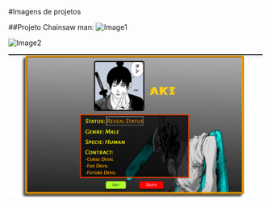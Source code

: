 
#Imagens de projetos

##Projeto Chainsaw man:
![Image1](../img/Image1-Chainsaw_Man.png "Imagem 1")

![Image2](../img/Image2-Chainsaw_Man.png "Imagem 2")

![Image3](./img/Image3-Chainsaw_Man.png "Imagem 3")
